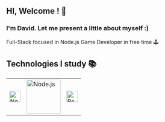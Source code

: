 ## HI, Welcome ! 👋

### I'm David. Let me present a little about myself :)

Full-Stack focused in Node.js 
Game Developer in free time  🕹 

## Technologies I study 📚

<table>
  <tr>
    <td><img src="https://github.com/get-icon/geticon/blob/master/logos/nodejs-icon.svg" alt="Node.js" width="30"/></td>
    <td><img src="https://github.com/get-icon/geticon/blob/master/logos/mongodb.svg" alt="Node.js" width="90"/></td>
    <td><img src="https://github.com/get-icon/geticon/blob/master/logos/react.svg" alt="React" width="30"/></td>
  </tr> 
</table>  
  


 





